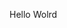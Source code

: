 Hello Wolrd










































































































































































































































































































































































































































































































































































